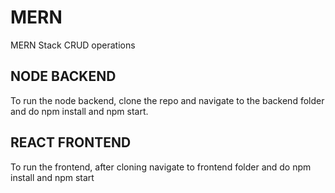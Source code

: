 # MERN
MERN Stack CRUD operations

## NODE BACKEND

To run the node backend, clone the repo and navigate to the backend folder and do npm install and npm start.

## REACT FRONTEND 

To run the frontend, after cloning navigate to frontend folder and do npm install and npm start

